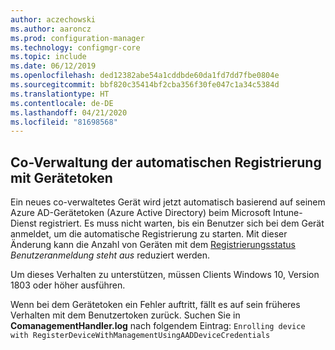 ```yaml
---
author: aczechowski
ms.author: aaroncz
ms.prod: configuration-manager
ms.technology: configmgr-core
ms.topic: include
ms.date: 06/12/2019
ms.openlocfilehash: ded12382abe54a1cddbde60da1fd7dd7fbe0804e
ms.sourcegitcommit: bbf820c35414bf2cba356f30fe047c1a34c5384d
ms.translationtype: HT
ms.contentlocale: de-DE
ms.lasthandoff: 04/21/2020
ms.locfileid: "81698568"
---
```

## <a name="co-management-auto-enrollment-using-device-token"></a><a name="bkmk_comgmt"></a> Co-Verwaltung der automatischen Registrierung mit Gerätetoken

<!--4454491-->

Ein neues co-verwaltetes Gerät wird jetzt automatisch basierend auf seinem Azure AD-Gerätetoken (Azure Active Directory) beim Microsoft Intune-Dienst registriert. Es muss nicht warten, bis ein Benutzer sich bei dem Gerät anmeldet, um die automatische Registrierung zu starten. Mit dieser Änderung kann die Anzahl von Geräten mit dem [Registrierungsstatus](../../../../../comanage/how-to-monitor.md#co-management-enrollment-status) *Benutzeranmeldung steht aus* reduziert werden.

Um dieses Verhalten zu unterstützen, müssen Clients Windows 10, Version 1803 oder höher ausführen.

Wenn bei dem Gerätetoken ein Fehler auftritt, fällt es auf sein früheres Verhalten mit dem Benutzertoken zurück. Suchen Sie in **ComanagementHandler.log** nach folgendem Eintrag: `Enrolling device with RegisterDeviceWithManagementUsingAADDeviceCredentials`
